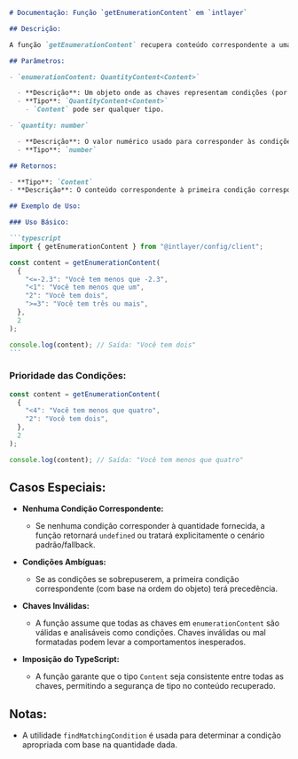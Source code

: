````markdown
# Documentação: Função `getEnumerationContent` em `intlayer`

## Descrição:

A função `getEnumerationContent` recupera conteúdo correspondente a uma quantidade específica com base em condições predefinidas em um objeto de enumeração. As condições são definidas como chaves e sua prioridade é determinada pela ordem no objeto.

## Parâmetros:

- `enumerationContent: QuantityContent<Content>`

  - **Descrição**: Um objeto onde as chaves representam condições (por exemplo, `<=`, `<`, `>=`, `=`) e os valores representam o conteúdo correspondente. A ordem das chaves define sua prioridade de correspondência.
  - **Tipo**: `QuantityContent<Content>`
    - `Content` pode ser qualquer tipo.

- `quantity: number`

  - **Descrição**: O valor numérico usado para corresponder às condições em `enumerationContent`.
  - **Tipo**: `number`

## Retornos:

- **Tipo**: `Content`
- **Descrição**: O conteúdo correspondente à primeira condição correspondente em `enumerationContent`. Se nenhuma correspondência for encontrada, o comportamento padrão é determinado pela implementação (por exemplo, erro ou conteúdo de fallback).

## Exemplo de Uso:

### Uso Básico:

```typescript
import { getEnumerationContent } from "@intlayer/config/client";

const content = getEnumerationContent(
  {
    "<=-2.3": "Você tem menos que -2.3",
    "<1": "Você tem menos que um",
    "2": "Você tem dois",
    ">=3": "Você tem três ou mais",
  },
  2
);

console.log(content); // Saída: "Você tem dois"
```
````

### Prioridade das Condições:

```typescript
const content = getEnumerationContent(
  {
    "<4": "Você tem menos que quatro",
    "2": "Você tem dois",
  },
  2
);

console.log(content); // Saída: "Você tem menos que quatro"
```

## Casos Especiais:

- **Nenhuma Condição Correspondente:**

  - Se nenhuma condição corresponder à quantidade fornecida, a função retornará `undefined` ou tratará explicitamente o cenário padrão/fallback.

- **Condições Ambíguas:**

  - Se as condições se sobrepuserem, a primeira condição correspondente (com base na ordem do objeto) terá precedência.

- **Chaves Inválidas:**

  - A função assume que todas as chaves em `enumerationContent` são válidas e analisáveis como condições. Chaves inválidas ou mal formatadas podem levar a comportamentos inesperados.

- **Imposição do TypeScript:**
  - A função garante que o tipo `Content` seja consistente entre todas as chaves, permitindo a segurança de tipo no conteúdo recuperado.

## Notas:

- A utilidade `findMatchingCondition` é usada para determinar a condição apropriada com base na quantidade dada.

```

```
